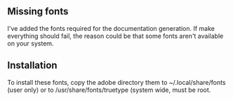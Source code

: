 ## Missing fonts
I've added the fonts required for the documentation generation.  If make everything should fail, the reason could be that some fonts aren't available on your system.

## Installation
To install these fonts, copy the adobe directory them to ~/.local/share/fonts (user only) or to /usr/share/fonts/truetype (system wide, must be root.  
